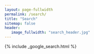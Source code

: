 ```yaml
---
layout: page-fullwidth
permalink: /search/
title: "Search"
sitemap: false
header:
   image_fullwidth: "search_header.jpg"
---
```


{% include _google_search.html %}
